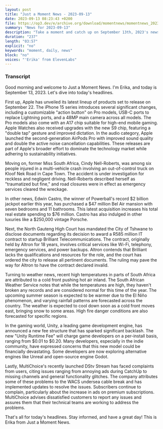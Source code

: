```yaml
---
layout: post
title: "Just a Moment News - 2023-09-13"
date: 2023-09-13 08:23:43 +0200
file: https://op3.dev/e/archive.org/download/momentnews/momentnews_2023-09-13.mp3
summary: "News for 2023-09-13"
description: "Take a moment and catch up on September 13th, 2023's news."
duration: "237"
length: "03:57"
explicit: "no"
keywords: "moment, daily, news"
block: "no"
voices: "'Erika' from ElevenLabs"
---
```


### Transcript

Good morning and welcome to Just a Moment News. I'm Erika, and today is September 13, 2023. Let's dive into today's headlines.

First up, Apple has unveiled its latest lineup of products set to release on September 22. The iPhone 15 series introduces several significant changes, including a customizable "action button" on Pro models, USB-C ports to replace Lightning ports, and a 48MP main camera across all models. The Pro models also come with an A17 chip suitable for high-end mobile gaming. Apple Watches also received upgrades with the new S9 chip, featuring a "double tap" gesture and improved dictation. In the audio category, Apple launched the second-generation AirPods Pro with improved sound quality and double the active noise cancellation capabilities. These releases are part of Apple's broader effort to dominate the technology market while adhering to sustainability initiatives.

Moving on, former Miss South Africa, Cindy Nell-Roberts, was among six people injured in a multi-vehicle crash involving an out-of-control truck on Kloof Nek Road in Cape Town. The accident is under investigation for reckless and negligent driving. Nell-Roberts described herself as "traumatized but fine," and road closures were in effect as emergency services cleared the wreckage.

In other news, Edwin Castro, the winner of Powerball's record $2 billion jackpot earlier this year, has purchased a $47 million Bel Air mansion with seven bedrooms and 11 bathrooms. This latest acquisition increases his total real estate spending to $76 million. Castro has also indulged in other luxuries like a $250,000 vintage Porsche.

Next, the North Gauteng High Court has mandated the City of Tshwane to disclose documents regarding its decision to award a R585 million IT contract to startup Brilliant Telecommunications. The contract, originally held by Altron for 18 years, involves critical services like Wi-Fi, telephony, emergency services, and power backups. Altron contends that Brilliant lacks the qualifications and resources for the role, and the court has ordered the city to release all pertinent documents. The ruling may pave the way for Altron to have the contract declared invalid.

Turning to weather news, recent high temperatures in parts of South Africa are attributed to a cold front pushing hot air inland. The South African Weather Service notes that while the temperatures are high, they haven't broken any records and are considered normal for this time of the year. The upcoming summer season is expected to be warmer due to the El Niño phenomenon, and varying rainfall patterns are forecasted across the country. The weather is expected to cool down soon as a cold front moves east, bringing snow to some areas. High fire danger conditions are also forecasted for specific regions.

In the gaming world, Unity, a leading game development engine, has announced a new fee structure that has sparked significant backlash. The new "Unity Runtime Fee" will charge game developers on a per-install basis, ranging from $0.01 to $0.20. Many developers, especially in the indie community, have expressed concerns that this new model could be financially devastating. Some developers are now exploring alternative engines like Unreal and open-source engine Godot.

Lastly, MultiChoice's recently launched DStv Stream has faced complaints from users, citing issues ranging from annoying ads during CatchUp to missing channels and general functionality glitches. The company attributes some of these problems to the WACS undersea cable break and has implemented updates to resolve the issues. Subscribers continue to complain, particularly about the increase in ads on premium subscriptions. MultiChoice advises dissatisfied customers to report any issues and assures them that their technical teams are working to address the problems.

That's all for today's headlines. Stay informed, and have a great day! This is Erika from Just a Moment News.
